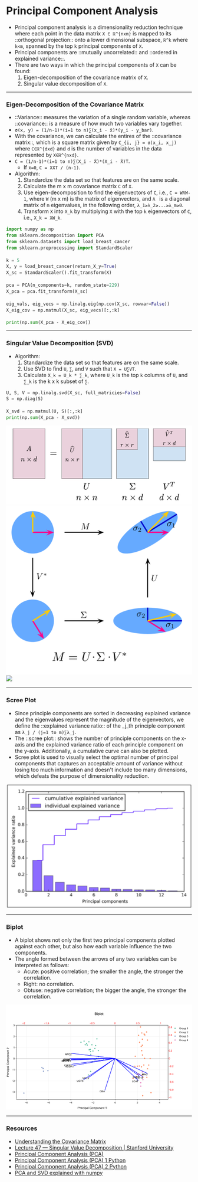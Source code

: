 # Principal Component Analysis

* Principal component analysis is a dimensionality reduction technique where each point in the data matrix `X ∈ ℝ^{nxm}` is mapped to its ::orthogonal projection:: onto a lower dimensional subspace, `ℝ^k` where `k<m`, spanned by the top `k` principal components of `X`.
* Principal components are ::mutually uncorrelated:: and ::ordered in explained variance::.
* There are two ways in which the principal components of `X` can be found:
    1. Eigen-decomposition of the covariance matrix of `X`.
    2. Singular value decomposition of `X`.

----

### Eigen-Decomposition of the Covariance Matrix

* ::Variance:: measures the variation of a single random variable, whereas ::covariance:: is a measure of how much two variables vary together.
* `σ(x, y) = (1/n-1)*(i=1 to n)∑(x_i - x̄)*(y_i - y_bar)`.
* With the covariance, we can calculate the entires of the ::covariance matrix::, which is a square matrix given by `C_{i, j} = σ(x_i, x_j)` where `C∈ℝ^{dxd}` and `d` is the number of variables in the data represented by `X∈ℝ^{nxd}`.
* `C = (1/n-1)*(i=1 to n)∑(X_i - X̄)*(X_i - X̄)T`.
    * If `x̄=0`, `C = XXT / (n-1)`.
* Algorithm:
    1. Standardize the data set so that features are on the same scale.
    2. Calculate the m x m covariance matrix `C` of `X`.
    3. Use eigen-decomposition to find the eigenvectors of `C`, i.e., `C = WΛW-1`, where `W` (m x m) is the matrix of eigenvectors, and `Λ ` is a diagonal matrix of `m` eigenvalues, in the following order, `λ_1≥λ_2≥...≥λ_m≥0`.
    4. Transform `X` into `X_k` by multiplying `X` with the top `k` eigenvectors of `C`, i.e., `X_k = XW_k`.

```python
import numpy as np
from sklearn.decomposition import PCA
from sklearn.datasets import load_breast_cancer
from sklearn.preprocessing import StandardScaler

k = 5
X, y = load_breast_cancer(return_X_y=True)
X_sc = StandardScaler().fit_transform(X)

pca = PCA(n_components=k, random_state=229)
X_pca = pca.fit_transform(X_sc)

eig_vals, eig_vecs = np.linalg.eig(np.cov(X_sc, rowvar=False))
X_eig_cov = np.matmul(X_sc, eig_vecs)[:,:k]

print(np.sum(X_pca - X_eig_cov))
```

----

### Singular Value Decomposition (SVD)

* Algorithm:
    1. Standardize the data set so that features are on the same scale.
    2. Use SVD to find `U`, `∑`, and `V` such that `X = U∑VT`.
    3. Calculate `X_k = U_k * ∑_k`, where `U_k` is the top `k` columns of `U`, and `∑_k` is the k x k subset of `∑`.

```python
U, S, V = np.linalg.svd(X_sc, full_matricies=False)
S = np.diag(S)

X_svd = np.matmul(U, S)[:,:k]
print(np.sum(X_pca - X_svd))
```
![](Images/svd-matrices.png)![](Images/512px-Singular-Value-Decomposition.svg.png)![](Images/1*6wkgGgBy2NLVmRVOw8K86w.png)

----

### Scree Plot

* Since principle components are sorted in decreasing explained variance and the eigenvalues represent the magnitude of the eigenvectors, we define the ::explained variance ratio:: of the _j_th principle component as `λ_j / (j=1 to m)∑λ_j`.
* The ::scree plot:: shows the number of principle components on the x-axis and the explained variance ratio of each principle component on the y-axis. Additionally, a cumulative curve can also be plotted.
* Scree plot is used to visually select the optimal number of principal components that captures an acceptable amount of variance without losing too much information and doesn't include too many dimensions, which defeats the purpose of dimensionality reduction.

![](Images/Screen%20Shot%202020-02-19%20at%205.08.59%20PM.png)

----

### Biplot

* A biplot shows not only the first two principal components plotted against each other, but also how each variable influence the two components.
* The angle formed between the arrows of any two variables can be interpreted as follows:
    * Acute: positive correlation; the smaller the angle, the stronger the correlation.
    * Right: no correlation.
    * Obtuse: negative correlation;  the bigger the angle, the stronger the correlation.

![](Images/PCA-bi-plot.png)

----

### Resources

* [Understanding the Covariance Matrix](https://datascienceplus.com/understanding-the-covariance-matrix/)
* [Lecture 47 — Singular Value Decomposition | Stanford University](https://www.youtube.com/watch?v=P5mlg91as1c)
* [Principal Component Analysis (PCA)](https://www.youtube.com/watch?v=fkf4IBRSeEc)
* [Principal Component Analysis (PCA) 1 Python](https://www.youtube.com/watch?v=Oi4SJqJIL2E)
* [Principal Component Analysis (PCA) 2 Python](https://www.youtube.com/watch?v=fu7uXxZMzC8)
* [PCA and SVD explained with numpy](https://towardsdatascience.com/pca-and-svd-explained-with-numpy-5d13b0d2a4d8)
